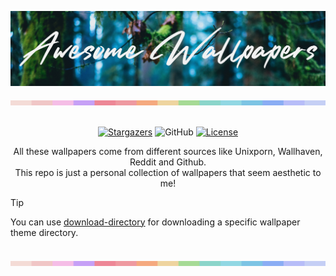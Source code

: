 <p align="center">
  <img alt="GitHub" src="https://raw.githubusercontent.com/asrarsyed/wallpapers/main/assets/github_badge.jpg">
</p>

<img src="https://raw.githubusercontent.com/asrarsyed/wallpapers/main/assets/bar.png">

<p align="center"><br>
  <a href="https://github.com/asrarsyed/wallpapers/stargazers">
    <img alt="Stargazers" src="https://img.shields.io/github/stars/asrarsyed/wallpapers?style=for-the-badge&logo=starship&color=B5E8E0&logoColor=D9E0EE&labelColor=302D41"></a>
  <img alt="GitHub" src="https://img.shields.io/github/directory-file-count/asrarsyed/wallpapers/All?style=for-the-badge&label=Wallpapers&color=B5E8E0&labelColor=302D41">
  <a href="https://mit-license.org/">
    <img alt="License" src="https://img.shields.io/badge/License-MIT-blue.svg?style=for-the-badge&color=B5E8E0&logoColor=D9E0EE&labelColor=302D41"></a>
</p>

<p align="center">
All these wallpapers come from different sources like Unixporn, Wallhaven, Reddit and Github.<br>
This repo is just a personal collection of wallpapers that seem aesthetic to me!<br>
</p>

> [!TIP]
> You can use [download-directory](https://download-directory.github.io/) for downloading a specific wallpaper theme directory.

<br>

<img src="https://raw.githubusercontent.com/asrarsyed/wallpapers/main/assets/bar.png">
